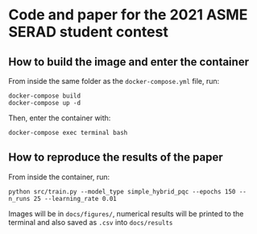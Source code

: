 # Code and paper for the 2021 ASME SERAD student contest


## How to build the image and enter the container

From inside the same folder as the `docker-compose.yml` file, run:
```
docker-compose build
docker-compose up -d
```
Then, enter the container with:
```
docker-compose exec terminal bash
```

## How to reproduce the results of the paper

From inside the container, run:
```
python src/train.py --model_type simple_hybrid_pqc --epochs 150 --n_runs 25 --learning_rate 0.01
```
Images will be in `docs/figures/`, numerical results will be printed to the terminal and also saved as `.csv` into `docs/results`